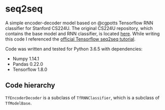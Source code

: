# seq2seq

A simple encoder-decoder model based on @cgpotts Tensorflow RNN classifier for Stanford CS224U.
The original CS224U repository, which contains the base model and RNN classifier, is located [here](https://github.com/cgpotts/cs224u).
While writing this code I referenced the [official Tensorflow seq2seq tutorial](https://www.tensorflow.org/tutorials/seq2seq).

Code was written and tested for Python 3.6.5 with dependencies:

* Numpy 1.14.1
* Pandas 0.22.0
* Tensorflow 1.8.0

## Code hierarchy

`TfEncoderDecoder` is a subclass of `TfRNNClassifier`, which is a subclass of `TfModelBase`.
